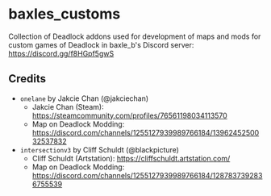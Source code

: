# baxles_customs
Collection of Deadlock addons used for development of maps and mods for custom games of Deadlock in baxle_b's Discord server: https://discord.gg/f8HGpf5gwS

## Credits
- `onelane` by Jakcie Chan (@jakciechan)
  - Jakcie Chan (Steam): https://steamcommunity.com/profiles/76561198034113570
  - Map on Deadlock Modding: https://discord.com/channels/1255127939989766184/1396245250032537832
- `intersectionv3` by Cliff Schuldt (@blackpicture)
  - Cliff Schuldt (Artstation): https://cliffschuldt.artstation.com/
  - Map on Deadlock Modding: https://discord.com/channels/1255127939989766184/1287837392836755539
